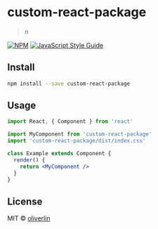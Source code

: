 # custom-react-package

> n

[![NPM](https://img.shields.io/npm/v/custom-react-package.svg)](https://www.npmjs.com/package/custom-react-package) [![JavaScript Style Guide](https://img.shields.io/badge/code_style-standard-brightgreen.svg)](https://standardjs.com)

## Install

```bash
npm install --save custom-react-package
```

## Usage

```jsx
import React, { Component } from 'react'

import MyComponent from 'custom-react-package'
import 'custom-react-package/dist/index.css'

class Example extends Component {
  render() {
    return <MyComponent />
  }
}
```

## License

MIT © [oliverlin](https://github.com/oliverlin)
